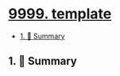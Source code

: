 # [9999. template](https://github.com/Tdahuyou/canvas/tree/main/9999.%20template)


<!-- region:toc -->
- [1. 📝 Summary](#1--summary)
<!-- endregion:toc -->

## 1. 📝 Summary

